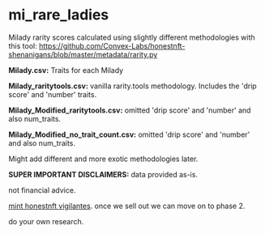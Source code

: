 # mi_rare_ladies
Milady rarity scores calculated using slightly different methodologies with this tool:
https://github.com/Convex-Labs/honestnft-shenanigans/blob/master/metadata/rarity.py

**Milady.csv:** Traits for each Milady

**Milady_raritytools.csv:** vanilla rarity.tools methodology. Includes the 'drip score' and 'number' traits.

**Milady_Modified_raritytools.csv:** omitted 'drip score' and 'number' and also num_traits. 

**Milady_Modified_no_trait_count.csv:** omitted 'drip score' and 'number' and also num_traits. 

Might add different and more exotic methodologies later.

**SUPER IMPORTANT DISCLAIMERS:**
data provided as-is. 

not financial advice.

[mint honestnft vigilantes](https://www.vigilante.honestnft.xyz/). 
once we sell out we can move on to phase 2. 

do your own research.
